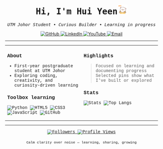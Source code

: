</div>
<p>
<h1 align="center" style = "font-family: OCR A Extended,monospace;border-collapse: collapse; border: none;">Hi, I'm Hui Yeen<img src="assets/greeting.gif?v=1" width="32" height="32" alt="wave">
</h1> <p align="center" style="font-family: OCR A Extended,monospace;"> <em>UTM Johor Student • Curious Builder • Learning in progress</em> </p>


<!-- ====== CONTACT BADGES ====== -->
<p align="center">
  <a href="https://github.com/lowhuiyeen">
    <img alt="GitHub" src="https://img.shields.io/badge/-@lowhuiyeen-181717?style=flat-square&logo=GitHub&logoColor=white">
  </a>
  <a href="https://www.linkedin.com/in/huiyeenlow">
    <img alt="LinkedIn" src="https://img.shields.io/badge/-huiyeenlow-0A66C2?style=flat-square&logo=Linkedin&logoColor=white">
  </a>
  <a href="https://www.youtube.com/@huiyeen">
    <img alt="YouTube" src="https://img.shields.io/badge/-@huiyeen-FF0000?style=flat-square&logo=YouTube&logoColor=white">
  </a>
  <a href="mailto:lowhuiyeen@gmail.com">
    <img alt="Email" src="https://img.shields.io/badge/-lowhuiyeen@gmail.com-c14438?style=flat-square&logo=Gmail&logoColor=white">
  </a>
</p>

---

<table style="border-collapse: collapse; border: 0;">
<tr style="border: 0;">
<td width="50%" valign="top" style="border: 0; font-family: 'Courier New', Courier, monospace;">

### About
- First-year postgraduate student at UTM Johor  
- Exploring coding, creativity, and curiosity-driven learning  

### Toolbox learning
<p>
  <img height="24" alt="Python" src="https://cdn.jsdelivr.net/gh/devicons/devicon/icons/python/python-original.svg">
  <img height="24" alt="HTML5" src="https://cdn.jsdelivr.net/gh/devicons/devicon/icons/html5/html5-original.svg">
  <img height="24" alt="CSS3" src="https://cdn.jsdelivr.net/gh/devicons/devicon/icons/css3/css3-original.svg">
  <img height="24" alt="JavaScript" src="https://cdn.jsdelivr.net/gh/devicons/devicon/icons/javascript/javascript-original.svg">
  <img height="24" alt="GitHub" src="https://cdn.jsdelivr.net/gh/devicons/devicon/icons/github/github-original.svg">
</p>

</td>

<td width="50%" valign="top" style="border: 0; font-family: 'Courier New', Courier, monospace;">

### Highlights
> Focused on learning and documenting progress  
> Selected pins show what I've built or explored  

### Stats
<p align="left">
  <img height="130" src="https://github-readme-stats.vercel.app/api?username=lowhuiyeen&show_icons=true&hide_title=true&theme=transparent" alt="Stats">
  <img height="130" src="https://github-readme-stats.vercel.app/api/top-langs/?username=lowhuiyeen&layout=compact&theme=transparent" alt="Top Langs">
</p>

</td>
</tr>
</table>

---

<p align="center" style="font-family: 'Courier New', Courier, monospace;">
  <a href="https://github.com/lowhuiyeen?tab=followers">
    <img alt="Followers" src="https://img.shields.io/github/followers/lowhuiyeen?style=flat&label=Followers">
  </a>
  <a href="https://github.com/lowhuiyeen">
    <img alt="Profile Views" src="https://komarev.com/ghpvc/?username=lowhuiyeen&style=flat">
  </a>
</p>

<p align="center" style="font-family: 'Courier New', Courier, monospace;">
  <sub>Calm clarity over noise — learning, sharing, growing</sub>
</p>

</div>